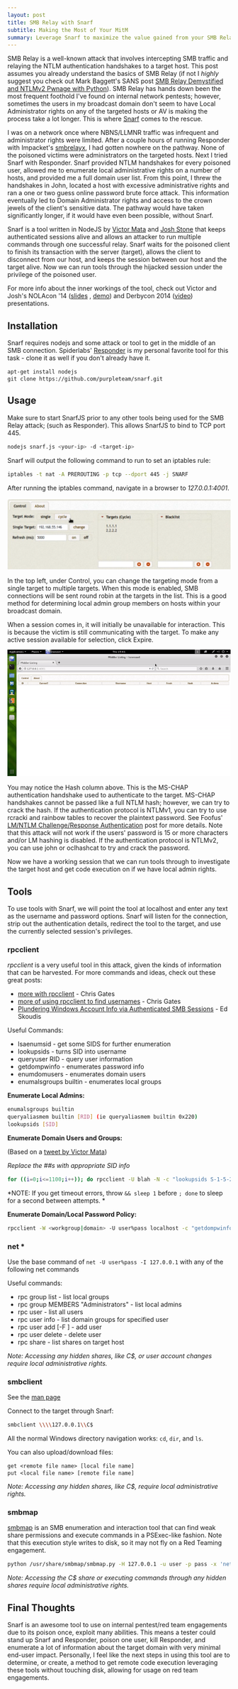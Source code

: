 ```yaml
---
layout: post
title: SMB Relay with Snarf
subtitle: Making the Most of Your MitM
summary: Leverage Snarf to maximize the value gained from your SMB Relaying, especially without Local Admin
---
```


SMB Relay is a well-known attack that involves intercepting SMB traffic and relaying the NTLM authentication handshakes to a target host. This post assumes you already understand the basics of SMB Relay (if not I *highly* suggest you check out Mark Baggett's SANS post [SMB Relay Demystified and NTLMv2 Pwnage with Python](https://pen-testing.sans.org/blog/2013/04/25/smb-relay-demystified-and-ntlmv2-pwnage-with-python)). SMB Relay has hands down been the most frequent foothold I've found on internal network pentests; however, sometimes the users in my broadcast domain don't seem to have Local Administrator rights on any of the targeted hosts or AV is making the process take a lot longer. This is where [Snarf](https://github.com/purpleteam/snarf) comes to the rescue.


I was on a network once where NBNS/LLMNR traffic was infrequent and administrator rights were limited. After a couple hours of running Responder with Impacket's [smbrelayx](https://github.com/CoreSecurity/impacket/blob/master/examples/smbrelayx.py), I had gotten nowhere on the pathway. None of the poisoned victims were administrators on the targeted hosts. Next I tried Snarf with Responder. Snarf provided NTLM handshakes for every poisoned user, allowed me to enumerate local administrative rights on a number of hosts, and provided me a full domain user list. From this point, I threw the handshakes in John, located a host with excessive administrative rights and ran a one or two guess online password brute force attack. This information eventually led to Domain Administrator rights and access to the crown jewels of the client's sensitive data. The pathway would have taken significantly longer, if it would have even been possible, without Snarf.


Snarf is a tool written in NodeJS by [Victor Mata](http://www.offense-in-depth.com/) and [Josh Stone](http://joshstone.us/) that keeps authenticated sessions alive and allows an attacker to run multiple commands through one successful relay. Snarf waits for the poisoned client to finish its transaction with the server (target), allows the client to disconnect from our host, and keeps the session between our host and the target alive. Now we can run tools through the hijacked session under the privilege of the poisoned user. 


For more info about the inner workings of the tool, check out Victor and Josh's NOLAcon '14 ([slides](http://www.josho.org/software/snarf-nolacon-presentation.pdf) , [demo](https://youtu.be/oBSrcrdRLyA)) and Derbycon 2014 ([video](https://youtu.be/X0S4Uuf3yUs)) presentations.
 

## Installation
Snarf requires nodejs and some attack or tool to get in the middle of an SMB connection. Spiderlabs' [Responder](https://github.com/SpiderLabs/Responder) is my personal favorite tool for this task - clone it as well if you don't already have it.

```plaintext
apt-get install nodejs
git clone https://github.com/purpleteam/snarf.git
```

## Usage
Make sure to start SnarfJS prior to any other tools being used for the SMB Relay attack; (such as Responder). This allows SnarfJS to bind to TCP port 445.

```bash
nodejs snarf.js <your-ip> -d <target-ip>
```

Snarf will output the following command to run to set an iptables rule:

```bash
iptables -t nat -A PREROUTING -p tcp --dport 445 -j SNARF
```

After running the iptables command, navigate in a browser to *127.0.0.1:4001*.

![Expiring a session](/assets/snarf/control.png)

In the top left, under Control, you can change the targeting mode from a single target to multiple targets. When this mode is enabled, SMB connections will be sent round robin at the targets in the list. This is a good method for determining local admin group members on hosts within your broadcast domain.

When a session comes in, it will initially be unavailable for interaction. This is because the victim is still communicating with the target. To make any active session available for selection, click Expire.

![Expiring a session](/assets/snarf/snarf-demo.gif)

You may notice the Hash column above. This is the MS-CHAP authentication handshake used to authenticate to the target. MS-CHAP handshakes cannot be passed like a full NTLM hash; however, we can try to crack the hash. If the authentication protocol is NTLMv1, you can try to use rcracki and rainbow tables to recover the plaintext password. See Foofus' [LM/NTLM Challenge/Response Authentication](http://h.foofus.net/?page_id=63) post for more details. Note that this attack will not work if the users' password is 15 or more characters and/or LM hashing is disabled. If the authentication protocol is NTLMv2, you can use john or oclhashcat to try and crack the password.


Now we have a working session that we can run tools through to investigate the target host and get code execution on if we have local admin rights.


## Tools

To use tools with Snarf, we will point the tool at localhost and enter any text as the username and password options. Snarf will listen for the connection, strip out the authentication details, redirect the tool to the target, and use the currently selected session's privileges. 

### rpcclient

*rpcclient* is a very useful tool in this attack, given the kinds of information that can be harvested. For more commands and ideas, check out these great posts:

* [more with rpcclient](http://carnal0wnage.attackresearch.com/2010/06/more-with-rpcclient.html) - Chris Gates
* [more of using rpcclient to find usernames](http://carnal0wnage.attackresearch.com/2007/08/more-of-using-rpcclient-to-find.html) - Chris Gates
* [Plundering Windows Account Info via Authenticated SMB Sessions](https://pen-testing.sans.org/blog/2013/07/24/plundering-windows-account-info-via-authenticated-smb-sessions) - Ed Skoudis

Useful Commands:

* lsaenumsid - get some SIDS for further enumeration
* lookupsids - turns SID into username
* queryuser RID - query user information
* getdompwinfo - enumerates password info
* enumdomusers - enumerates domain users
* enumalsgroups builtin - enumerates local groups 


**Enumerate Local Admins:**

```bash
enumalsgroups builtin
queryaliasmem builtin [RID] (ie queryaliasmem builtin 0x220)
lookupsids [SID]
```

**Enumerate Domain Users and Groups:**

(Based on a [tweet by Victor Mata](https://twitter.com/offenseindepth/status/551819778957266948))

*Replace the ##s with appropriate SID info*

```bash
for ((i=0;i<=1100;i++)); do rpcclient -U blah -N -c "lookupsids S-1-5-21-##-##-##-$i” 127.0.0.1 | tee -a domain-enum.txt; done
```

*NOTE: If you get timeout errors, throw `&& sleep 1` before `; done` to sleep for a second between attempts. *

**Enumerate Domain/Local Password Policy:**

```bash
rpcclient -W <workgroup|domain> -U user%pass localhost -c "getdompwinfo"
```

### net *

Use the base command of `net -U user%pass -I 127.0.0.1` with any of the following net commands

Useful commands:

* rpc group list - list local groups
* rpc group MEMBERS "Administrators" - list local admins 
* rpc user - list all users
* rpc user info <user> - list domain groups for specified user
* rpc user add <name> <password> [-F <user flags>] - add user
* rpc user delete <user> - delete user
* rpc share <host> - list shares on target host

*Note: Accessing any hidden shares, like C$, or user account changes require local administrative rights.*

### smbclient
See the [man page](https://www.samba.org/samba/docs/man/manpages/smbclient.1.html)

Connect to the target through Snarf:

```bash
smbclient \\\\127.0.0.1\\C$
```

All the normal Windows directory navigation works: `cd`, `dir`, and `ls`.

You can also upload/download files:


```plaintext
get <remote file name> [local file name]
put <local file name> [remote file name]
```

*Note: Accessing any hidden shares, like C$, require local administrative rights.*

### smbmap
[smbmap](https://github.com/ShawnDEvans/smbmap) is an SMB enumeration and interaction tool that can find weak share permissions and execute commands in a PSExec-like fashion. Note that this execution style writes to disk, so it may not fly on a Red Teaming engagement.

```bash
python /usr/share/smbmap/smbmap.py -H 127.0.0.1 -u user -p pass -x 'net group "domain admins" /domain'
```

*Note: Accessing the C$ share or executing commands through any hidden shares require local administrative rights.*

## Final Thoughts

Snarf is an awesome tool to use on internal pentest/red team engagements due to its poison once, exploit many abilities. This means a tester could stand up Snarf and Responder, poison one user, kill Responder, and enumerate a lot of information about the target domain with very minimal end-user impact. Personally, I feel like the next steps in using this tool are to determine, or create, a method to get remote code execution leveraging these tools without touching disk, allowing for usage on red team engagements.